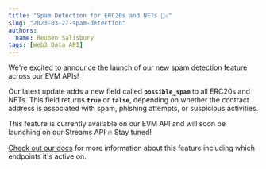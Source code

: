 ```yaml
---
title: "Spam Detection for ERC20s and NFTs 🧐⚠️"
slug: "2023-03-27-spam-detection"
authors:
  name: Reuben Salisbury
tags: [Web3 Data API]
---
```


We're excited to announce the launch of our new spam detection feature across our EVM APIs!

Our latest update adds a new field called **`possible_spam`** to all ERC20s and NFTs. This field returns **`true`** or **`false`**, depending on whether the contract address is associated with spam, phishing attempts, or suspicious activities.

This feature is currently available on our EVM API and will soon be launching on our Streams API 🔥 Stay tuned!

[Check out our docs](/web3-data-api/evm/nft-spam-detection) for more information about this feature including which endpoints it's active on.
